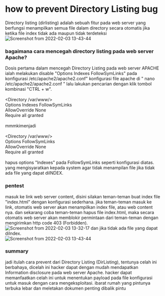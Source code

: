 # how to prevent Directory Listing bug
Directory listing (dirlisting) adalah sebuah fitur pada web server yang berfungsi menampilkan semua file dalam directory secara otomatis jika ketika file index tidak ada maupun tidak terdeteksi
![Screenshot from 2022-02-03 13-43-44](https://user-images.githubusercontent.com/92193431/152294302-a06beea3-1681-4951-907e-fedc96ce8c3b.png)
### bagaimana cara mencegah directory listing pada web server Apache?
Dosis pertama dalam mencegah Directory Listing pada web server APACHE ialah melakukan disable "Options Indexes FollowSymLinks" pada konfigurasi /etc/apache2/apache2.conf"
konfigurasi file apache di " nano /etc/apache2/apache2.conf " lalu lakukan pencarian dengan klik tombol kombinasi "CTRL + w". <br />
<br /><Directory /var/www/><br />
        Options Indexes FollowSymLinks <br />
        AllowOverride None <br />
        Require all granted <br />
</Directory> <br />
mmmkimenjadi<br />
<br /><Directory /var/www/><br />
        Options FollowSymLinks <br />
        AllowOverride None <br />
        Require all granted <br />
</Directory> <br />
hapus options "Indexes" pada FollowSymLinks seperti konfigurasi diatas. yang mengisyaratkan kepada system agar tidak menampilan file jika tidak ada file yang dapat diINDEX.
<br />
### pentest
masuk ke link web server content, disini silakan teman-teman buat index file "index.html" dengan konfigurasi sederhana. jika teman-teman masuk ke link, otomatis web server akan menampilkan index file, atau web content nya. dan sekarang coba teman-teman hapus file index.html, maka secara otomatis web server akan memblokir permintaan dari teman-teman dengan mengirimkan http code 403 (Forbidden).
![Screenshot from 2022-02-03 13-32-17](https://user-images.githubusercontent.com/92193431/152293773-70ec28d0-2395-49ca-a2bf-129cd89ee001.png)
dan jika tidak ada file yang dapat diIndex. <br />
![Screenshot from 2022-02-03 13-43-44](https://user-images.githubusercontent.com/92193431/152294302-a06beea3-1681-4951-907e-fedc96ce8c3b.png)
### summary
jadi itulah cara prevent dari Directory Listing (DirListing), tentunya celah ini berbahaya, dicelah ini hacker dapat dengan mudah mendapatkan Information disclosure pada web server Apache. hacker dapat memanfaatkan celah ini untuk menentukan payload pada file konfigurasi untuk masuk dengan cara mengeksploitasi. ibarat rumah yang pintunya terbuka lebar dan meletakan dokumen penting dibalik pintu 

